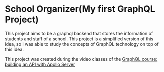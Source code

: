 # School Organizer(My first GraphQL Project)
This project aims to be a graphql backend that stores the information of students and staff of a school. This project is a simplified version of this idea, so I was able to study the concepts of GraphQL technology on top of this idea.

This project was created during the video classes of the [GraphQL course: building an API with Apollo Server](https://cursos.alura.com.br/course/graphql-construindo-api-apollo-server)